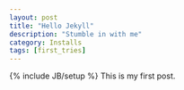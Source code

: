 ```yaml
---
layout: post
title: "Hello Jekyll"
description: "Stumble in with me"
category: Installs
tags: [first_tries]
---
```

{% include JB/setup %}
This is my first post.